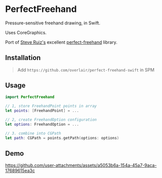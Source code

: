 #  PerfectFreehand

Pressure-sensitive freehand drawing, in Swift.

Uses CoreGraphics. 

Port of [Steve Ruiz's](https://github.com/steveruizok) excellent [perfect-freehand](https://github.com/steveruizok/perfect-freehand) library.

## Installation

> Add `https://github.com/overlair/perfect-freehand-swift` in SPM
 
## Usage

```swift
import PerfectFreehand
 
// 1, store FreehandPoint points in array
let points: [FreehandPoint] = ...

// 2, create FreehandOption configuration
let options: FreehandOption = ...

// 3. combine into CGPath
let path: CGPath = points.getPath(options: options)

```
## Demo

https://github.com/user-attachments/assets/a5053b6a-154a-45a7-9aca-17689615ea3c


